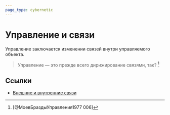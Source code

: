 ```yaml
---
page_type: cybernetic
---
```


# Управление и связи

Управление заключается изменении связей внутри управляемого объекта.

> Управление — это прежде всего дирижирование связями, так? [^1]

[^1]:  [@МоевБраздыУправления1977 006]

## Ссылки

* [Внешние и внутренние связи]([[20230205185154]])



